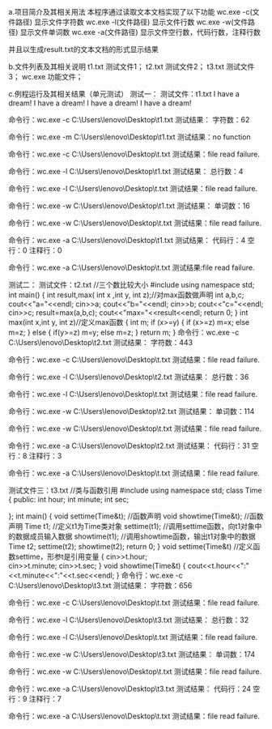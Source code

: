 a.项目简介及其相关用法
本程序通过读取文本文档实现了以下功能
wc.exe -c(文件路径) 显示文件字符数
wc.exe -l(文件路径) 显示文件行数
wc.exe -w(文件路径) 显示文件单词数
wc.exe -a(文件路径) 显示文件空行数，代码行数，注释行数

并且以生成result.txt的文本文档的形式显示结果

b.文件列表及其相关说明
t1.txt    测试文件1；
t2.txt    测试文件2；
t3.txt    测试文件3；
wc.exe    功能文件；

c.例程运行及其相关结果（单元测试）
测试一：
测试文件：t1.txt
I have a dream!
I have a dream!
I have a dream!
I have a dream!

命令行：wc.exe -c C:\Users\lenovo\Desktop\t1.txt
测试结果：
字符数：62

命令行：wc.exe -m C:\Users\lenovo\Desktop\t1.txt
测试结果：no function

命令行：wc.exe -c C:\Users\lenovo\Desktop\t.txt
测试结果：file read failure.

命令行：wc.exe -l C:\Users\lenovo\Desktop\t1.txt
测试结果：
总行数：4

命令行：wc.exe -l C:\Users\lenovo\Desktop\t.txt
测试结果：file read failure.

命令行：wc.exe -w C:\Users\lenovo\Desktop\t1.txt
测试结果：
单词数：16

命令行：wc.exe -w C:\Users\lenovo\Desktop\t.txt
测试结果：file read failure.

命令行：wc.exe -a C:\Users\lenovo\Desktop\t1.txt
测试结果：
代码行：4
空行：0
注释行：0

命令行：wc.exe -a C:\Users\lenovo\Desktop\t.txt
测试结果:file read failure.

测试二：
测试文件：t2.txt
//三个数比较大小
#include<iostream>
using namespace std;
int main()
{
int result,max( int x ,int y, int z);//对max函数做声明
int a,b,c;
cout<<"a="<<endl;
cin>>a;
cout<<"b="<<endl;
cin>>b;
cout<<"c="<<endl;
cin>>c;
result=max(a,b,c);
cout<<"max="<<result<<endl;
return 0;
}
int max(int x,int y, int z)//定义max函数
{
 int m;
 if (x>=y)
 {
   if (x>=z)
	   m=x;
   else 
	   m=z;
 }
 else
 {
   if(y>=z)
	   m=y;
   else
	   m=z;
 }
 return m;
}
命令行：wc.exe -c C:\Users\lenovo\Desktop\t2.txt
测试结果：
字符数：443

命令行：wc.exe -c C:\Users\lenovo\Desktop\t.txt
测试结果：file read failure.

命令行：wc.exe -l C:\Users\lenovo\Desktop\t2.txt
测试结果：
总行数：36

命令行：wc.exe -l C:\Users\lenovo\Desktop\t.txt
测试结果：file read failure.

命令行：wc.exe -w C:\Users\lenovo\Desktop\t2.txt
测试结果：
单词数：114

命令行：wc.exe -w C:\Users\lenovo\Desktop\t.txt
测试结果：file read failure.

命令行：wc.exe -a C:\Users\lenovo\Desktop\t2.txt
测试结果：
代码行：31
空行：8
注释行：3

命令行：wc.exe -a C:\Users\lenovo\Desktop\t.txt
测试结果：file read failure.

测试文件三：t3.txt
//类与函数引用
#include <iostream>
using namespace std;
class Time
{
public:
	int hour;
	int minute;
	int sec;

};
int main()
{
 void settime(Time&t);          //函数声明
 void showtime(Time&t);         //函数声明
 Time t1;                      //定义t1为Time类对象
 settime(t1);                  //调用settime函数，向t1对象中的数据成员输入数据
 showtime(t1);                 //调用showtime函数，输出t1对象中的数据
 Time t2;
 settime(t2);
 showtime(t2);
 return 0;
}
void settime(Time&t)           //定义函数settime，形参t是引用变量
{
 cin>>t.hour;     
 cin>>t.minute;
 cin>>t.sec;
}
void showtime(Time&t)
{
cout<<t.hour<<":"<<t.minute<<":"<<t.sec<<endl;
}
命令行：wc.exe -c C:\Users\lenovo\Desktop\t3.txt
测试结果：
字符数：656

命令行：wc.exe -c C:\Users\lenovo\Desktop\t.txt
测试结果：file read failure.

命令行：wc.exe -l C:\Users\lenovo\Desktop\t3.txt
测试结果：
总行数：32

命令行：wc.exe -l C:\Users\lenovo\Desktop\t.txt
测试结果：file read failure.

命令行：wc.exe -w C:\Users\lenovo\Desktop\t3.txt
测试结果：
单词数：174

命令行：wc.exe -w C:\Users\lenovo\Desktop\t.txt
测试结果：file read failure.

命令行：wc.exe -a C:\Users\lenovo\Desktop\t3.txt
测试结果：
代码行：24
空行：9
注释行：7

命令行：wc.exe -a C:\Users\lenovo\Desktop\t.txt
测试结果：file read failure.